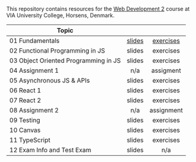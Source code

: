 This repository contains resources for the [Web Development 2](https://en.via.dk/tmh-courses/web-development-2?education=ict) course at VIA University College, Horsens, Denmark.

| Topic                                |                                                                                                                                |                                                                                       |
| ------------------------------------ | :----------------------------------------------------------------------------------------------------------------------------: | :-----------------------------------------------------------------------------------: |
| 01 Fundamentals                      | [slides](https://docs.google.com/presentation/d/1Pt7p_jVs_f19y2Brz2vfnDHysALUBBTZT4TvyD3ke6k/edit#slide=id.g1c7f5e8801d_0_351) | [exercises](https://github.com/KasperKnop/WEB2/blob/main/01%20Fundamentals/README.md) |
| 02 Functional Programming in JS      |                                                             slides                                                             |                                       exercises                                       |
| 03 Object Oriented Programming in JS |                                                             slides                                                             |                                       exercises                                       |
| 04 Assignment 1                      |                                                              n/a                                                               |                                       assigment                                       |
| 05 Asynchronous JS & APIs            |                                                             slides                                                             |                                       exercises                                       |
| 06 React 1                           |                                                             slides                                                             |                                       exercises                                       |
| 07 React 2                           |                                                             slides                                                             |                                       exercises                                       |
| 08 Assignment 2                      |                                                              n/a                                                               |                                      assignment                                       |
| 09 Testing                           |                                                             slides                                                             |                                       exercises                                       |
| 10 Canvas                            |                                                             slides                                                             |                                       exercises                                       |
| 11 TypeScript                        |                                                             slides                                                             |                                       exercises                                       |
| 12 Exam Info and Test Exam           |                                                             slides                                                             |                                          n/a                                          |

